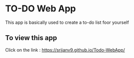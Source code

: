 # TO-DO Web App

This app is basically used to create a to-do list foor yourself


## To view this app

Click on the link :
https://srijanv9.github.io/Todo-WebApp/

    

